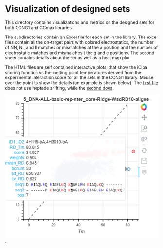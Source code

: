 # Visualization of designed sets

This directory contains visualizations and metrics on the designed sets for both CCNG1 and CCmax libraries.

The subdirectories contain an Excel file for each set in the library. The excel files contain all the on-target pairs with colored electrostatics, the number of NN, NI, and II matches or mismatches at the a position and the number of electrostatic matches and mismatches t the g and e positions. The second sheet contains details about the set as well as a heat map plot.

The HTML files are self contained interactive plots, that show the iCipa scoring function vs the melting point temperatures derived from the experimental interaction score for all the sets in the CCNG1 library. Mouse over the point to show the details (an example is shown below). The [first file](0_no_shifting_DNA-ALL-basic-rep-nter_core-Ridge-WsdRD10.plot.html) does not use heptade shifting, while the [second does](5_with_shifting_DNA-ALL-basic-rep-nter_core-Ridge-WsdRD10.plot.html).  

![example mouse over image](03_extra_html\example_mouse_over.png).